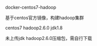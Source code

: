 docker-centos7-hadoop

基于centos官方镜像，构建hadoop集群

centos7 hadoop2.6.0 jdk1.8

未上传jdk hadoop2.6.0压缩包，需自行下载